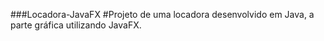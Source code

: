 ###Locadora-JavaFX
#Projeto de uma locadora desenvolvido em Java, a parte gráfica utilizando JavaFX.
